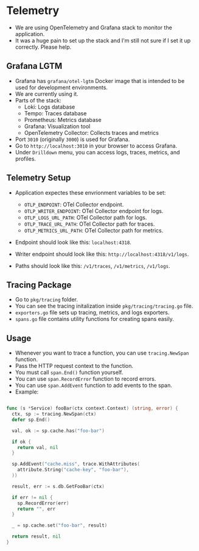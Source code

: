 # Telemetry

- We are using OpenTelemetry and Grafana stack to monitor the application.
- It was a huge pain to set up the stack and I'm still not sure if I set it up correctly. Please help.

## Grafana LGTM

- Grafana has `grafana/otel-lgtm` Docker image that is intended to be used for development environments.
- We are currently using it.
- Parts of the stack:
  - Loki: Logs database
  - Tempo: Traces database
  - Prometheus: Metrics database
  - Grafana: Visualization tool
  - OpenTelemetry Collector: Collects traces and metrics
- Port `3010` (originally `3000`) is used for Grafana.
- Go to `http://localhost:3010` in your browser to access Grafana.
- Under `Drilldown` menu, you can access logs, traces, metrics, and profiles.

## Telemetry Setup

- Application expectes these envrionment variables to be set:

  - `OTLP_ENDPOINT`: OTel Collector endpoint.
  - `OTLP_WRITER_ENDPOINT`: OTel Collector endpoint for logs.
  - `OTLP_LOGS_URL_PATH`: OTel Collector path for logs.
  - `OTLP_TRACE_URL_PATH`: OTel Collector path for traces.
  - `OTLP_METRICS_URL_PATH`: OTel Collector path for metrics.

- Endpoint should look like this: `localhost:4318`.
- Writer endpoint should look like this: `http://localhost:4318/v1/logs`.
- Paths should look like this: `/v1/traces`, `/v1/metrics`, `/v1/logs`.

## Tracing Package

- Go to `pkg/tracing` folder.
- You can see the tracing initalization inside `pkg/tracing/tracing.go` file.
- `exporters.go` file sets up tracing, metrics, and logs exporters.
- `spans.go` file contains utility functions for creating spans easily.

## Usage

- Whenever you want to trace a function, you can use `tracing.NewSpan` function.
- Pass the HTTP request context to the function.
- You must call `span.End()` function yourself.
- You can use `span.RecordError` function to record errors.
- You can use `span.AddEvent` function to add events to the span.
- Example:

```go

func (s *Service) fooBar(ctx context.Context) (string, error) {
  ctx, sp := tracing.NewSpan(ctx)
  defer sp.End()

  val, ok := sp.cache.has("foo-bar")

  if ok {
    return val, nil
  }

  sp.AddEvent("cache.miss", trace.WithAttributes(
    attribute.String("cache-key", "foo-bar"),
  ))

  result, err := s.db.GetFooBar(ctx)

  if err != nil {
    sp.RecordError(err)
    return "", err
  }

  _ = sp.cache.set("foo-bar", result)

  return result, nil
}
```
